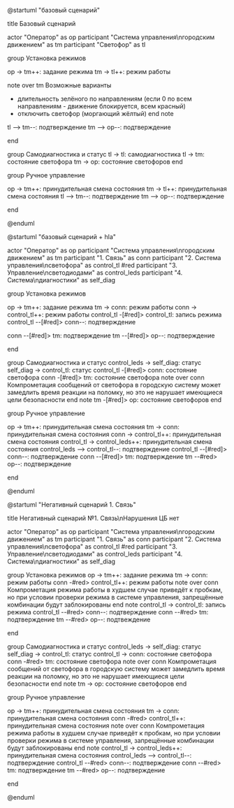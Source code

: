 @startuml "базовый сценарий"

title Базовый сценарий

actor "Оператор" as op
participant "Система управления\nгородским движением" as tm
participant "Светофор" as tl

group Установка режимов

op -> tm++: задание режима
tm -> tl++: режим работы

note over tm
Возможные варианты
- длительность зелёного по направлениям 
(если 0 по всем направлениям - движение блокируется, всем красный)
- отключить светофор (моргающий жёлтый)
end note

tl --> tm--: подтверждение
tm --> op--: подтверждение

end

group Самодиагностика и статус
tl -> tl: самодиагностика
tl -> tm: состояние светофора
tm -> op: состояние светофоров
end

group Ручное управление

op -> tm++: принудительная смена состояния
tm -> tl++: принудительная смена состояния
tl --> tm--: подтверждение
tm --> op--: подтверждение

end

@enduml

@startuml "базовый сценарий + hla"

actor "Оператор" as op
participant "Система управления\nгородским движением" as tm
participant "1. Связь" as conn
participant "2. Система управления\nсветофора" as control_tl #red
participant "3. Управление\nсветодиодами" as control_leds
participant "4. Система\nдиагностики" as self_diag

group Установка режимов

op -> tm++: задание режима
tm -> conn: режим работы
conn -> control_tl++: режим работы
control_tl -[#red]> control_tl: запись режима
control_tl --[#red]> conn--: подтверждение

conn --[#red]> tm: подтверждение
tm --[#red]> op--: подтверждение

end

group Самодиагностика и статус
control_leds -> self_diag: статус
self_diag -> control_tl: статус 
control_tl -[#red]> conn: состояние светофора
conn -[#red]> tm: состояние светофора
note over conn 
Компрометация сообщений от светофора в городскую систему 
может замедлить время реакции на поломку, 
но это не нарушает имеющиеся цели безопасности
end note
tm -[#red]> op: состояние светофоров
end

group Ручное управление

op -> tm++: принудительная смена состояния
tm -> conn: принудительная смена состояния
conn -> control_tl++: принудительная смена состояния
control_tl -> control_leds++: принудительная смена состояния
control_leds --> control_tl--: подтверждение
control_tl --[#red]> conn--: подтверждение
conn --[#red]> tm: подтверждение
tm --#red> op--: подтверждение

end

@enduml

@startuml "Негативный сценарий 1. Связь"

title Негативный сценарий №1. Связь\nНарушения ЦБ нет

actor "Оператор" as op
participant "Система управления\nгородским движением" as tm
participant "1. Связь" as conn 
participant "2. Система управления\nсветофора" as control_tl #red
participant "3. Управление\nсветодиодами" as control_leds
participant "4. Система\nдиагностики" as self_diag

group Установка режимов
op -> tm++: задание режима
tm -> conn: режим работы
conn -#red> control_tl++: режим работы
note over conn 
Компрометация режима работы в худшем случае приведёт к пробкам, 
но при условии проверки режима в системе управления, 
запрещённые комбинации будут заблокированы
end note
control_tl -> control_tl: запись режима
control_tl --#red> conn--: подтверждение
conn --#red> tm: подтверждение
tm --#red> op--: подтвеждение

end

group Самодиагностика и статус
control_leds -> self_diag: статус
self_diag -> control_tl: статус 
control_tl -> conn: состояние светофора
conn -#red> tm: состояние светофора
note over conn 
Компрометация сообщений от светофора в городскую систему 
может замедлить время реакции на поломку, 
но это не нарушает имеющиеся цели безопасности
end note
tm -> op: состояние светофоров
end

group Ручное управление

op -> tm++: принудительная смена состояния
tm -> conn: принудительная смена состояния
conn -#red> control_tl++: принудительная смена состояния
note over conn 
Компрометация режима работы в худшем случае приведёт к пробкам, 
но при условии проверки режима в системе управления, 
запрещённые комбинации будут заблокированы
end note
control_tl -> control_leds++: принудительная смена состояния
control_leds --> control_tl--: подтверждение
control_tl --#red> conn--: подтверждение
conn --#red> tm: подтверждение
tm --#red> op--: подтверждение

end

@enduml
